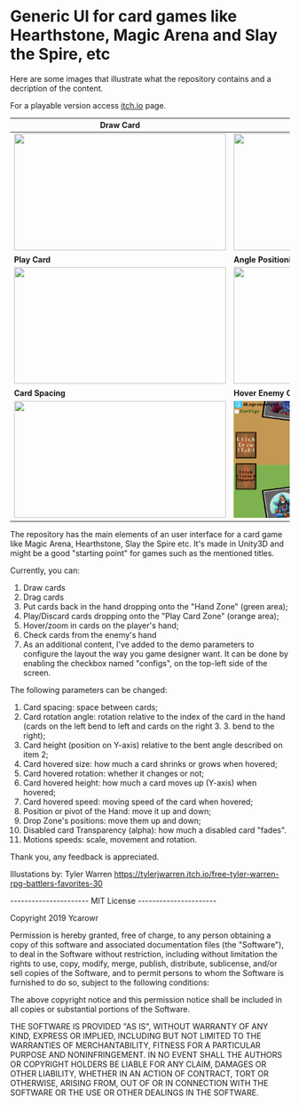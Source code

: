 # Generic UI for card games like Hearthstone, Magic Arena and Slay the Spire, etc
Here are some images that illustrate what the repository contains and a decription of the content. 

For a playable version access [itch.io](https://ycarowr.itch.io/cardgameui) page.

|Draw Card|Hover Card|
|------------|-------------|
|<img width="382" height="210" src="https://github.com/ycarowr/UiCard/blob/master/Assets/Textures/Ui%20Card%20Gifs/v1.2/drawing.gif">|<img width="382" height="210" src="https://github.com/ycarowr/UiCard/blob/master/Assets/Textures/Ui%20Card%20Gifs/v1.2/hovering.gif">
|<b>Play Card</b>|<b> Angle Positioning</b>
|<img width="382" height="210" src="https://github.com/ycarowr/UiCard/blob/master/Assets/Textures/Ui%20Card%20Gifs/v1.2/play.gif">|<img width="382" height="210" src="https://github.com/ycarowr/UiCard/blob/master/Assets/Textures/Ui%20Card%20Gifs/v1.2/angle.gif">
|<b>Card Spacing</b>|<b> Hover Enemy Card </b>|
<img width="382" height="210" src="https://github.com/ycarowr/UiCard/blob/master/Assets/Textures/Ui%20Card%20Gifs/v1.2/spacing.gif">|<img width="382" height="210" src="/Assets/Textures/Ui%20Card%20Gifs/v1.2/hoverenemy.gif">|

The repository has the main elements of an user interface for a card game like Magic Arena, Hearthstone, Slay the Spire etc. It's made in Unity3D and might be a good "starting point" for games such as the mentioned titles.

Currently, you can:

1. Draw cards
2. Drag cards 
3. Put cards back in the hand dropping onto the "Hand Zone" (green area);
4. Play/Discard cards dropping onto the "Play Card Zone" (orange area);
5. Hover/zoom in cards on the player's hand;
6. Check cards from the enemy's hand
7. As an additional content, I've added to the demo parameters to configure the layout the way you game designer want. It can be done by enabling the checkbox named "configs", on the top-left side of the screen.

The following parameters can be changed:

1. Card spacing: space between cards;
2. Card rotation angle: rotation relative to the index of the card in the hand (cards on the left bend to left and cards on the right 3. 3. bend to the right);
4. Card height (position on Y-axis) relative to the bent angle described on item 2;
5. Card hovered size: how much a card shrinks or grows when hovered;
6. Card hovered rotation: whether it changes or not;
7. Card hovered height: how much a card moves up (Y-axis) when hovered;
8. Card hovered speed: moving speed of the card when hovered;
9. Position or pivot of the Hand: move it up and down;
10. Drop Zone's positions: move them up and down;
11. Disabled card Transparency (alpha): how much a disabled card "fades".
12. Motions speeds: scale, movement and rotation.

Thank you, any feedback is appreciated.

Illustations by: Tyler Warren https://tylerjwarren.itch.io/free-tyler-warren-rpg-battlers-favorites-30

---------------------- MIT License ----------------------

Copyright 2019 Ycarowr

Permission is hereby granted, free of charge, to any person obtaining a copy of this software and associated documentation files (the "Software"), to deal in the Software without restriction, including without limitation the rights to use, copy, modify, merge, publish, distribute, sublicense, and/or sell copies of the Software, and to permit persons to whom the Software is furnished to do so, subject to the following conditions:

The above copyright notice and this permission notice shall be included in all copies or substantial portions of the Software.

THE SOFTWARE IS PROVIDED "AS IS", WITHOUT WARRANTY OF ANY KIND, EXPRESS OR IMPLIED, INCLUDING BUT NOT LIMITED TO THE WARRANTIES OF MERCHANTABILITY, FITNESS FOR A PARTICULAR PURPOSE AND NONINFRINGEMENT. IN NO EVENT SHALL THE AUTHORS OR COPYRIGHT HOLDERS BE LIABLE FOR ANY CLAIM, DAMAGES OR OTHER LIABILITY, WHETHER IN AN ACTION OF CONTRACT, TORT OR OTHERWISE, ARISING FROM, OUT OF OR IN CONNECTION WITH THE SOFTWARE OR THE USE OR OTHER DEALINGS IN THE SOFTWARE.
